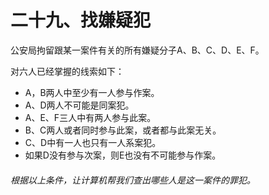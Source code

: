 # 二十九、找嫌疑犯

公安局拘留跟某一案件有关的所有嫌疑分子A、B、C、D、E、F。

对六人已经掌握的线索如下：
- A，B两人中至少有一人参与作案。
- A、D两人不可能是同案犯。
- A、E、F三人中有两人参与此案。
- B、C两人或者同时参与此案，或者都与此案无关。
- C、D中有一人也只有一人系案犯。
- 如果D没有参与次案，则E也没有不可能参与作案。


###### 根据以上条件，让计算机帮我们查出哪些人是这一案件的罪犯。
